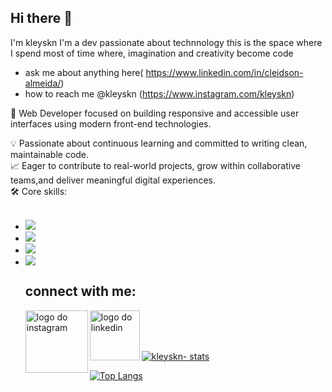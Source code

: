 ## Hi there 👋

I'm kleyskn I'm a dev passionate about technnology this is the space where I spend most of time where, imagination and creativity become code 
- ask me about anything here( https://www.linkedin.com/in/cleidson-almeida/)
- how to reach me @kleyskn (https://www.instagram.com/kleyskn)

 🚀 Web Developer focused on building responsive and accessible user interfaces using modern front-end technologies.
 <br>
 
 
 💡 Passionate about continuous learning and committed to writing clean, maintainable code.<br>
  📈 Eager to contribute to real-world projects, grow within collaborative teams,and deliver meaningful digital experiences.
  <br>
 🛠️ Core skills: 
 <br>
 <br>

- <img src= "https://img.shields.io/badge/HTML5-E34F26?style=for-the-badge&logo=html5&logoColor=white">
- <img src= "https://img.shields.io/badge/CSS3-1572B6?style=for-the-badge&logo=css3&logoColor=white">
- <img src= "https://img.shields.io/badge/JavaScript-F7DF1E?style=for-the-badge&logo=javascript&logoColor=black"> 
-  <img src= "https://img.shields.io/badge/React-20232A?style=for-the-badge&logo=react&logoColor=61DAFB">   

   ## connect with me:
   <p>  
     
     <a href= "https://www.instagram.com/kleyskn/">
     <img align=  "left" alt= "logo do instagram" width= 100px src= "https://img.shields.io/badge/Instagram-E4405F?style=for-the-badge&logo=instagram&logoColor=white"/>
      </a>
       
     <a href= "https://www.linkedin.com/feed/"> 
     <img align= "left" alt= "logo do linkedin" width= 80px  src= "https://img.shields.io/badge/LinkedIn-0077B5?style=for-the-badge&logo=linkedin&logoColor=white"/>
  </a>
  </p>
  
  <br>
  <br>
  <br>

  [![kleyskn- stats](https://github-readme-stats.vercel.app/api?username=kleyskn)](https://github.com/anuraghazra/github-readme-stats)

  [![Top Langs](https://github-readme-stats.vercel.app/api/top-langs/?username=kleyskn)](https://github.com/anuraghazra/github-readme-stats)
  
  
